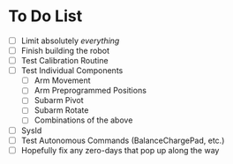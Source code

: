# To Do List

- [ ] Limit absolutely *everything*
- [ ] Finish building the robot
- [ ] Test Calibration Routine
- [ ] Test Individual Components
    - [ ] Arm Movement
    - [ ] Arm Preprogrammed Positions
    - [ ] Subarm Pivot
    - [ ] Subarm Rotate
    - [ ] Combinations of the above
- [ ] SysId
- [ ] Test Autonomous Commands (BalanceChargePad, etc.)
- [ ] Hopefully fix any zero-days that pop up along the way